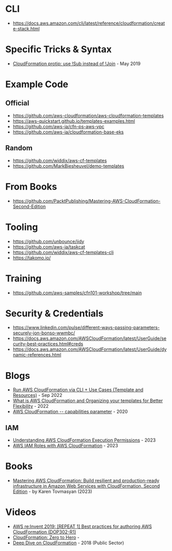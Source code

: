 # CLI
- https://docs.aws.amazon.com/cli/latest/reference/cloudformation/create-stack.html 

# Specific Tricks & Syntax
- [CloudFormation protip: use !Sub instead of !Join](https://medium.com/theburningmonk-com/cloudformation-protip-use-sub-instead-of-join-theburningmonk-com-fc43ceae74d1) - May 2019 

# Example Code
## Official
- https://github.com/aws-cloudformation/aws-cloudformation-templates
- https://aws-quickstart.github.io/templates-examples.html
- https://github.com/aws-ia/cfn-ps-aws-vpc
- https://github.com/aws-ia/cloudformation-base-eks

## Random
- https://github.com/widdix/aws-cf-templates
- https://github.com/MarkBiesheuvel/demo-templates


# From Books
- https://github.com/PacktPublishing/Mastering-AWS-CloudFormation-Second-Edition

# Tooling
- https://github.com/unbounce/iidy
- https://github.com/aws-ia/taskcat
- https://github.com/widdix/aws-cf-templates-cli
- https://takomo.io/

# Training
- https://github.com/aws-samples/cfn101-workshop/tree/main

# Security & Credentials
- https://www.linkedin.com/pulse/different-ways-passing-parameters-securely-jon-bonso-wwmbc/
- https://docs.aws.amazon.com/AWSCloudFormation/latest/UserGuide/security-best-practices.html#creds
- https://docs.aws.amazon.com/AWSCloudFormation/latest/UserGuide/dynamic-references.html

# Blogs
- [Run AWS CloudFormation via CLI + Use Cases (Template and Resources)](https://dev.to/aws-builders/aws-cli-cloudformation-stack-with-template-on-s3-1elb) - Sep 2022
- [What is AWS CloudFormation and Organizing your templates for Better Flexibility](https://aws.plainenglish.io/what-is-aws-cloudformation-and-organizing-your-templates-for-better-flexibility-937a5dad6620) - 2022
- [AWS CloudFormation -- capabilities parameter](https://lukemillerdev.medium.com/aws-cloudformation-capabilities-parameter-ab73a373278) - 2020

## IAM
- [Understanding AWS CloudFormation Execution Permissions](https://blog.awsfundamentals.com/aws-cloudformation-execution-permissions) - 2023
- [AWS IAM Roles with AWS CloudFormation](https://blog.awsfundamentals.com/aws-iam-roles-with-aws-cloudformation) - 2023 

# Books 
- [Mastering AWS CloudFormation: Build resilient and production-ready infrastructure in Amazon Web Services with CloudFormation, Second Edition](https://www.packtpub.com/en-us/product/mastering-aws-cloudformation-9781805123903) - by Karen Tovmasyan (2023)

# Videos
- [AWS re:Invent 2019: [REPEAT 1] Best practices for authoring AWS CloudFormation (DOP302-R1)](https://www.youtube.com/watch?v=bJHHQM7GGro)
- [CloudFormation: Zero to Hero](https://www.youtube.com/watch?v=GP-wknHzPpI) - 
- [Deep Dive on CloudFormation](https://www.youtube.com/watch?v=KXUsyApAI3Y&t=643s) - 2018 (Public Sector)
